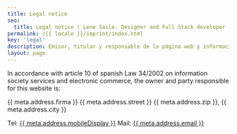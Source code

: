 ```yaml
---
title: Legal notice
seo:
  title: Legal notice | Lene Saile. Designer and Full Stack developer
permalink: /{{ locale }}/imprint/index.html
key: 'legal'
description: Emisor, titular y responsable de la página web y información sobre las técnicas usadas en desarrollo y producción
layout: page
---
```


In accordance with article 10 of spanish Law 34/2002 on information society services and electronic commerce, the owner and party responsible for this website is:

{{ meta.address.firma }}
{{ meta.address.street }}
{{ meta.address.zip }}, {{ meta.address.city }}

Tel: <a href="tel:{{ meta.address.mobileCall }}">{{ meta.address.mobileDisplay }}</a>
Mail: <a href="mailto:{{ meta.address.email }}">{{ meta.address.email }}</a>
